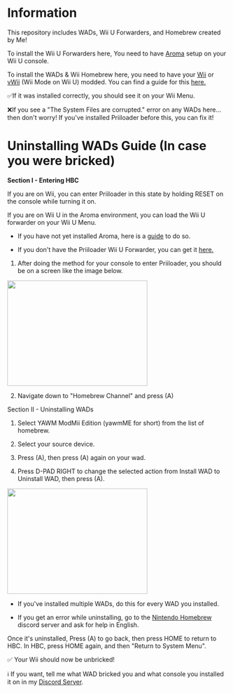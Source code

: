 # Information

This repository includes WADs, Wii U Forwarders, and Homebrew created by Me!

To install the Wii U Forwarders here, You need to have [Aroma](https://wiiu.hacks.guide/#/aroma/getting-started) setup on your Wii U console.

To install the WADs & Wii Homebrew here, you need to have your [Wii](https://wii.hacks.guide/) or [vWii](https://wiiu.hacks.guide/#/vwii-modding) (Wii Mode on Wii U) modded. You can find a guide for this [here.](https://wii.hacks.guide/yawmme)

✅If it was installed correctly, you should see it on your Wii Menu.

❌If you see a "The System Files are corrupted." error on any WADs here... then don't worry! If you've installed Priiloader before this, you can fix it!

# Uninstalling WADs Guide (In case you were bricked)

**Section I - Entering HBC**

If you are on Wii, you can enter Priiloader in this state by holding RESET on the console while turning it on.

If you are on Wii U in the Aroma environment, you can load the Wii U forwarder on your Wii U Menu.


* If you have not yet installed Aroma, here is a [guide](https://wiiu.hacks.guide/#/aroma/getting-started) to do so.

* If you don't have the Priiloader Wii U Forwarder, you can get it [here.](https://github.com/DacoTaco/priiloader/releases/latest)

1. After doing the method for your console to enter Priiloader, you should be on a screen like the image below.
<img src="https://github.com/SammyGoesHowdy/WADs/assets/105883916/aeaf80fc-42c9-4a49-82a7-f52af622b960"  width="320" height="240" />

2. Navigate down to "Homebrew Channel" and press (A)

Section II - Uninstalling WADs
1. Select YAWM ModMii Edition (yawmME for short) from the list of homebrew.

2. Select your source device.

3. Press (A), then press (A) again on your wad.

4. Press D-PAD RIGHT to change the selected action from Install WAD to Uninstall WAD, then press (A).
<img src="https://github.com/SammyGoesHowdy/WADs/assets/105883916/f6b5c0ff-ace7-424a-96be-32c7e57035ec"  width="320" height="240" />

* If you've installed multiple WADs, do this for every WAD you installed.

* If you get an error while uninstalling, go to the [Nintendo Homebrew](https://discord.gg/nintendohomebrew) discord server and ask for help in English.

Once it's uninstalled, Press (A) to go back, then press HOME to return to HBC. In HBC, press HOME again, and then "Return to System Menu".

✅ Your Wii should now be unbricked!

ℹ If you want, tell me what WAD bricked you and what console you installed it on in my [Discord Server](https://discord.gg/sUCdKT6P).
